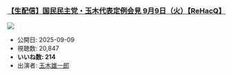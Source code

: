 ### [【生配信】国民民主党・玉木代表定例会見 9月9日（火）【ReHacQ】](https://www.youtube.com/watch?v=iIxqHktgt6M)
[![](https://img.youtube.com/vi/iIxqHktgt6M/sddefault.jpg)](https://www.youtube.com/watch?v=iIxqHktgt6M)
-   公開日: 2025-09-09
-   視聴数: 20,847
-   **いいね数: 214**
-   出演者: [玉木雄一郎](/rehacq_fan/people/玉木雄一郎 "wikilink")
